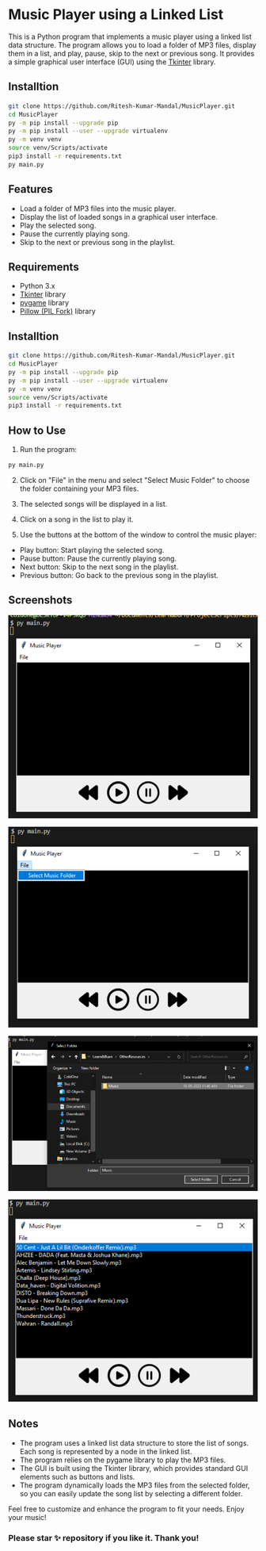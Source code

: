 # Music Player using a Linked List

This is a Python program that implements a music player using a linked list data structure. The program allows you to load a folder of MP3 files, display them in a list, and play, pause, skip to the next or previous song. It provides a simple graphical user interface (GUI) using the [Tkinter](https://docs.python.org/3/library/tkinter.html) library.

## Installtion

```sh
git clone https://github.com/Ritesh-Kumar-Mandal/MusicPlayer.git
cd MusicPlayer
py -m pip install --upgrade pip
py -m pip install --user --upgrade virtualenv
py -m venv venv 
source venv/Scripts/activate 
pip3 install -r requirements.txt
py main.py
```

## Features

- Load a folder of MP3 files into the music player.
- Display the list of loaded songs in a graphical user interface.
- Play the selected song.
- Pause the currently playing song.
- Skip to the next or previous song in the playlist.

## Requirements

- Python 3.x
- [Tkinter](https://docs.python.org/3/library/tkinter.html) library
- [pygame](https://www.pygame.org/docs/ref/mixer.html) library
- [Pillow (PIL Fork)](https://pillow.readthedocs.io/en/stable/) library

## Installtion
```sh
git clone https://github.com/Ritesh-Kumar-Mandal/MusicPlayer.git
cd MusicPlayer
py -m pip install --upgrade pip
py -m pip install --user --upgrade virtualenv
py -m venv venv 
source venv/Scripts/activate 
pip3 install -r requirements.txt
```

## How to Use
1. Run the program:
```sh
py main.py
```
2. Click on "File" in the menu and select "Select Music Folder" to choose the folder containing your MP3 files.

3. The selected songs will be displayed in a list.

4. Click on a song in the list to play it.

5. Use the buttons at the bottom of the window to control the music player:
- Play button: Start playing the selected song.
- Pause button: Pause the currently playing song.
- Next button: Skip to the next song in the playlist.
- Previous button: Go back to the previous song in the playlist.

## Screenshots

![Main Window](https://github.com/Ritesh-Kumar-Mandal/MusicPlayer/blob/e841fdb3a240a48fd54555c5636c7af6d0b38be3/ScreenShots/MainWindow.png)

![File Menu](https://github.com/Ritesh-Kumar-Mandal/MusicPlayer/blob/e841fdb3a240a48fd54555c5636c7af6d0b38be3/ScreenShots/FileMenu.png)

![Add Music](https://github.com/Ritesh-Kumar-Mandal/MusicPlayer/blob/e841fdb3a240a48fd54555c5636c7af6d0b38be3/ScreenShots/Open%20Music%20Folder.png)

![Song List](https://github.com/Ritesh-Kumar-Mandal/MusicPlayer/blob/e841fdb3a240a48fd54555c5636c7af6d0b38be3/ScreenShots/SongList.png)

## Notes

- The program uses a linked list data structure to store the list of songs. Each song is represented by a node in the linked list.
- The program relies on the pygame library to play the MP3 files.
- The GUI is built using the Tkinter library, which provides standard GUI elements such as buttons and lists.
- The program dynamically loads the MP3 files from the selected folder, so you can easily update the song list by selecting a different folder.

Feel free to customize and enhance the program to fit your needs. Enjoy your music!

### Please star ✨ repository if you like it. Thank you!